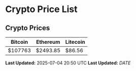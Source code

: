 # Crypto Price List

## Crypto Prices
| Bitcoin | Ethereum | Litecoin |
| ------- | -------- | -------- |
| $107763 | $2493.85 | $86.56 |
**Last Updated:** 2025-07-04 20:50 UTC
**Last Updated:** $DATE$

